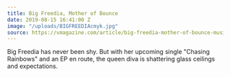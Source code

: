 ```yaml
---
title: Big Freedia, Mother of Bounce
date: 2019-08-15 16:41:00 Z
image: "/uploads/BIGFREEDIAcmyk.jpg"
source: https://vmagazine.com/article/big-freedia-mother-of-bounce-music-shatters-glass-ceilings/
---
```


Big Freedia has never been shy. But with her upcoming single "Chasing Rainbows" and an EP en route, the queen diva is shattering glass ceilings and expectations.